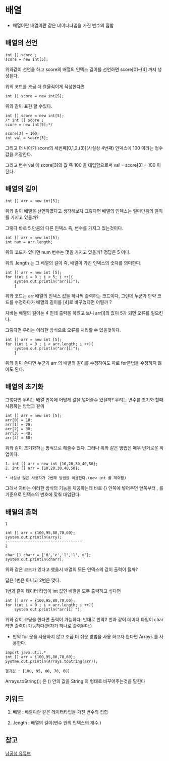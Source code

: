 # 배열 

- 배열이란 배열이란 같은 데이터타입을 가진 변수의 집합 

## 배열의 선언
```
int [] score ;
score = new int[5];

```

위와같이 선언을 하고 score의 배열의 인덱스 길이를 선언하면 score[0]~[4] 까지 생성된다.

위의 코드를 조금 더 효율적이게 작성한다면 
```
int [] score = new int[5];
``` 
위와 같이 표현 할 수있다. 

```
int [] score = new int[5];
/* int [] score ;
score = new int[5];*/

score[3] = 100;
int val = score[3];
```
그리고 더 나아가 score의 세번째[0,1,2,(3)](사실상 4번째) 인덱스에 100 이라는 정수값을 저장한다.

그리고 변수 val 에 score[3]의 값 즉 100 을 대입함으로써 val = score[3] = 100 이 된다.

## 배열의 길이

```
int [] arr = new int[5];
``` 
위와 같이 배열을 선언하였다고 생각해보자 그렇다면 배열의 인덱스는 얼마만큼의 길이를 가지고 있을까?

그렇다 바로 5 만큼의 다른 인덱스 즉, 변수를 가지고 있는것이다.

```
int [] arr = new int[5];
int num = arr.length; 
```
위의 코드가 있다면 num 변수는 몇을 가지고 있을까? 정답은 5 이다.

위의 .length 는 그 배열의 길이 즉, 배열이 가진 인덱스의 숫자를 의미한다. 

```
int [] arr = new int [5];
for (int i = 0 ; i < 5; i ++){
	system.out.println("arr[i]");
	}
```
위와 코드는 arr 배열의 인덱스 값을 하나씩 출력하는 코드이다, 그런데 누군가 만약 코드를 수정하다가 배열의 길이를 [4]로 바꾸었다면 어떨까 ?

자바는 배열의 길이는 4 인데 출력을 하려고 보니 arr[i]의 값이 5가 되면 오류를 일으킨다.

그렇다면 우리는 이러한 방식으로 오류를 처리할 수 있을것이다.

```
int [] arr = new int [5];
for (int i = 0 ; i < arr.length; i ++){
	system.out.println("arr[i]");
	}
```
위와 같이 쓴다면 누군가 arr 의 배열의 길이를 수정하여도 따로 for문법을 수정하지 않아도 된다.

## 배열의 초기화

그렇다면 우리는 배열 안쪽에 어떻게 값을 넣어줄수 있을까? 우리는 변수를 초기화 할때 사용하는 방법과 같이 
```
int [] arr = new int [5];
arr[0] = 10;
arr[1] = 20;
arr[2] = 30;
arr[3] = 40;
arr[4] = 50;
```
위와 같이 초기화하는 방식으로 해줄수 있다. 그러나 위와 같은 방법은 매우 번거로운 작업이다.

```
1. int [] arr = new int {10,20,30,40,50};
2. int [] arr = {10,20,30,40,50};

* 사실상 많은 사용자가 2번째 방법을 이용한다.(new int 를 제외함)
```

그래서 자바는 이러한 방식의 기능을 제공하는데 바로 {} 안쪽에 넣어주면 앞쪽부터 , 를 기준으로 인덱스의 번호에 맞춰 대입된다.

## 배열의 출력

```
1

int [] arr = {100,95,80,70,60};
system.out.println(arry);
----------------------------------
2

char [] charr = {'H','e','l','l','o'};
system.out.println(charr);

```
위와 같은 코드가 있다고 했을시 배열의 모든 인덱스의 값이 출력이 될까?

답은 1번은 아니고 2번은 맞다.

1번과 같이 데이터 타입이 int 값인 배열을 모두 출력하고 싶다면 
```
int [] arr = {100,95,80,70,60};
for (int i = 0 ; i < arr.length; i ++){
	system.out.println("arr[i] ");
```
위와 같이 코딩을 한다면 출력이 가능하다. 반대로 만약2 번과 같이 데이터 타입이 char 라면 출력이 가능하다(문자가 하나로 출력된다.)

* 만약 for 문을 사용하지 않고 조금 더 쉬운 방법을 사용 하고자 한다면 Arrays 를 사용한다.
```
import java.util.*
int [] arr = {100,95,80,70,60};
Systme.out.println(Arrays.toString(arr));

결과값 : [100, 95, 80, 70, 60]

```
Arrays.toString(); 은 () 안의 값을 String 의 형태로 바꾸어주는것을 말한다 

## 키워드

1. 배열 : 배열이란 같은 데이터타입을 가진 변수의 집합 

2. .length : 배열의 길이(변수 안의 인덱스의 개수.)

## 참고
[남궁성 유튜브](https://www.youtube.com/watch?v=wwSTlF2gFjU&list=PLW2UjW795-f6xWA2_MUhEVgPauhGl3xIp&index=44)
